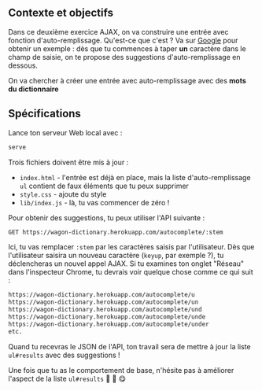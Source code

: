 ## Contexte et objectifs

Dans ce deuxième exercice AJAX, on va construire une entrée avec fonction d'auto-remplissage. Qu'est-ce que c'est ? Va sur [Google](https://www.google.com/) pour obtenir un exemple : dès que tu commences à taper **un** caractère dans le champ de saisie, on te propose des suggestions d'auto-remplissage en dessous.

On va chercher à créer une entrée avec auto-remplissage avec des **mots du dictionnaire**

## Spécifications

Lance ton serveur Web local avec :

```bash
serve
```

Trois fichiers doivent être mis à jour :

- `index.html` - l'entrée est déjà en place, mais la liste d'auto-remplissage `ul` contient de faux éléments que tu peux supprimer
- `style.css` - ajoute du style
- `lib/index.js` - là, tu vas commencer de zéro !

Pour obtenir des suggestions, tu peux utiliser l'API suivante :

```bash
GET https://wagon-dictionary.herokuapp.com/autocomplete/:stem
```

Ici, tu vas remplacer `:stem` par les caractères saisis par l'utilisateur. Dès que l'utilisateur saisira un nouveau caractère (`keyup`, par exemple ?), tu déclencheras un nouvel appel AJAX. Si tu examines ton onglet "Réseau" dans l'inspecteur Chrome, tu devrais voir quelque chose comme ce qui suit :

```bash
https://wagon-dictionary.herokuapp.com/autocomplete/u
https://wagon-dictionary.herokuapp.com/autocomplete/un
https://wagon-dictionary.herokuapp.com/autocomplete/und
https://wagon-dictionary.herokuapp.com/autocomplete/unde
https://wagon-dictionary.herokuapp.com/autocomplete/under
etc.
```

Quand tu recevras le JSON de l'API, ton travail sera de mettre à jour la liste `ul#results` avec des suggestions !

Une fois que tu as le comportement de base, n'hésite pas à améliorer l'aspect de la liste  `ul#results` 🎨 🎨 😋
